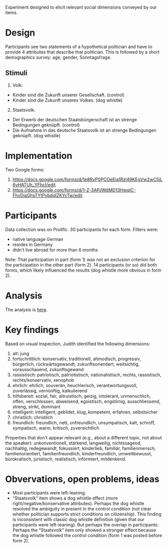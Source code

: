 

Experiment designed to elicit relevant social dimensions conveyed by our items.

# Design

Participants see two statements of a hypothetical politician and have to provide 4 attributes that describe that politician.  This is followed by a short demographics survey: age, gender, Sonntagsfrage.

## Stimuli
1. Volk:
  - Kinder sind die Zukunft unserer Gesellschaft. (control)
  - Kinder sind die Zukunft unseres Volkes. (dog whistle)
2. Staatsvolk:
  - Der Erwerb der deutschen Staatsbürgerschaft ist an strenge Bedingungen geknüpft. (control)
  - Die Aufnahme in das deutsche Staatsvolk ist an strenge Bedingungen geknüpft. (dog whistle)

# Implementation
Two Google forms:
1. https://docs.google.com/forms/d/1e8RyP0PCOeEia1Rzl49KEgVw2wC5jL6vHATUh_YFhcI/edit
2. https://docs.google.com/forms/d/1-Z-3APJWdMD13HwqlC-FhvDjaGhsTYtPybdqlZKYcTw/edit

# Participants
Data collection was on Prolific.  30 participants for each form.  Filters were:
- native language German
- resides in Germany
- didn’t live abroad for more than 6 months

Note: That participation in part (form 1) was not an exclusion criterion for the participation in the other part (form 2).  14 participants (or so) did both forms, which likely influenced the results (dog whistle more obvious in form 2).

# Analysis
The analysis is [here](scripts/analysis.R).

# Key findings
Based on visual inspection, Judith identified the following dimensions:

1. alt: jung
2. fortschrittlich: konservativ, traditionell, altmodisch, progressiv, bürgerlich, rückwärtsgewandt, zukunftsorientiert, weitsichtig, vorausschauend, zukunftsgewand
3. rassistisch: patriotisch, patriotistisch, nationalistisch, rechts, rassistisch, rechts/konservativ, xenophob
4. ehrlich: ehrlich, souverän, heuchlerisch, verantwortungsvoll, zuverlässig, vernünftig, kalkulierend
5. hilfsbereit: sozial, fair, altruistisch, geizig, intolerant, unmenschlich, offen, verschlossen, abweisend, egoistisch, engstirnig, ausschliessend, streng, strikt, dominant
6. intelligent: intelligent, gebildet, klug, kompetent, erfahren, selbstsicher
7. christlich: christlich
8. freundlich: freundlich, nett, unfreundlich, unsympatisch, kalt, schroff, sympatisch, warm, kritisch, zuversichtlich

Properties that don't appear relevant (e.g., about a different topic, not about the speaker): unkonventionell, stärkend, langweilig, nichtssagend, nachhaltig, redegewandt, fokussiert, kinderlieb, familiär, familienmensch, familienorientiert, familienfreundlich, kinderfreundlich, umweltbewusst, bürokratisch, juristisch, realistisch, informiert, mitdenkend.

# Obvervations, open problems, ideas
- Most participants were left-leaning.
- “Staatsvolk” item shows a dog whistle effect (more right/negative/konservative attributes).  Perhaps the dog whistle resolved the ambiguity in present in the control condition (not clear whether politician supports strict conditions on citizenship).  This finding is inconsistent with classic dog whistle definition (given that our participants were left-leaning).  But perhaps the overlap in participants: Perhaps the “Staatsvolk” item only showed a stronger effect because the dog whistle followed the control condition (form 1 was posted before form 2).


